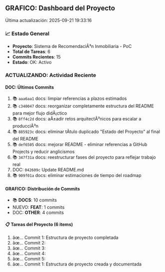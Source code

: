 
## GRAFICO: Dashboard del Proyecto

Última actualización: 2025-09-21 19:33:16

### 📈 Estado General
- **Proyecto**: Sistema de RecomendaciÃ³n Inmobiliaria - PoC
- **Total de Tareas**: 6
- **Commits Recientes**: 15
- **Estado**: OK: Activo

### ACTUALIZANDO: Actividad Reciente
#### DOC: Últimos Commits
1. 📚 `aaa6aa1` docs: limpiar referencias a plazos estimados
2. 📚 `c340047` docs: reorganizar completamente estructura del README para mejor flujo didÃ¡ctico
3. 📚 `8ff4c2d` docs: aÃ±adir retos arquitectÃ³nicos para escalar a producciÃ³n
4. 📚 `885923c` docs: eliminar tÃ­tulo duplicado "Estado del Proyecto" al final del README
5. 📚 `def6505` docs: mejorar README - eliminar referencias a GitHub Projects y reducir anglicismos
6. 📚 `347f31a` docs: reestructurar fases del proyecto para reflejar trabajo real
7. DOC: `042609c` Update README.md
8. 📚 `909f01a` docs: eliminar estimaciones de tiempo del roadmap

#### GRAFICO: Distribución de Commits
- 📚 **DOCS**: 10 commits
- NUEVO: **FEAT**: 1 commits
- DOC: **OTHER**: 4 commits

#### 📋 Tareas del Proyecto (6 items)
1. âœ… Commit 1: Estructura de proyecto completada
2. âœ… Commit 2: 
3. âœ… Commit 3: 
4. âœ… Commit 4: 
5. âœ… Commit 5: 
6. âœ… Commit 1: Estructura de proyecto creada y documentada

